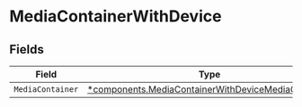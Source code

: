 # MediaContainerWithDevice


## Fields

| Field                                                                                                                   | Type                                                                                                                    | Required                                                                                                                | Description                                                                                                             |
| ----------------------------------------------------------------------------------------------------------------------- | ----------------------------------------------------------------------------------------------------------------------- | ----------------------------------------------------------------------------------------------------------------------- | ----------------------------------------------------------------------------------------------------------------------- |
| `MediaContainer`                                                                                                        | [*components.MediaContainerWithDeviceMediaContainer](../../models/components/mediacontainerwithdevicemediacontainer.md) | :heavy_minus_sign:                                                                                                      | N/A                                                                                                                     |